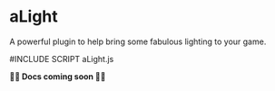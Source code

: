 # aLight

A powerful plugin to help bring some fabulous lighting to your game.

#INCLUDE SCRIPT aLight.js

**🚧🚧 Docs coming soon 🚧🚧**
